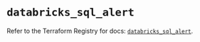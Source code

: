 # `databricks_sql_alert`

Refer to the Terraform Registry for docs: [`databricks_sql_alert`](https://registry.terraform.io/providers/databricks/databricks/1.48.3/docs/resources/sql_alert).
